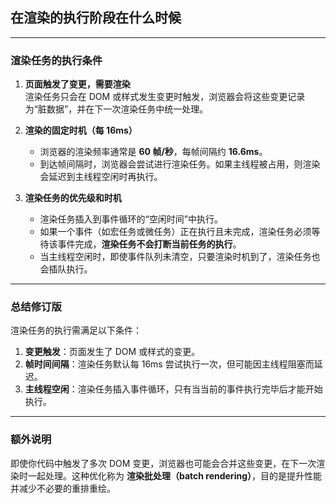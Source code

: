 ## 在渲染的执行阶段在什么时候

---
### 渲染任务的执行条件
1. **页面触发了变更，需要渲染**  
   渲染任务只会在 DOM 或样式发生变更时触发，浏览器会将这些变更记录为“脏数据”，并在下一次渲染任务中统一处理。

2. **渲染的固定时机（每 16ms）**  
   - 浏览器的渲染频率通常是 **60 帧/秒**，每帧间隔约 **16.6ms**。  
   - 到达帧间隔时，浏览器会尝试进行渲染任务。如果主线程被占用，则渲染会延迟到主线程空闲时再执行。

3. **渲染任务的优先级和时机**  
   - 渲染任务插入到事件循环的“空闲时间”中执行。  
   - 如果一个事件（如宏任务或微任务）正在执行且未完成，渲染任务必须等待该事件完成，**渲染任务不会打断当前任务的执行**。  
   - 当主线程空闲时，即使事件队列未清空，只要渲染时机到了，渲染任务也会插队执行。

---

### 总结修订版

渲染任务的执行需满足以下条件：  
1. **变更触发**：页面发生了 DOM 或样式的变更。  
2. **帧时间间隔**：渲染任务默认每 16ms 尝试执行一次，但可能因主线程阻塞而延迟。  
3. **主线程空闲**：渲染任务插入事件循环，只有当当前的事件执行完毕后才能开始执行。

---

### 额外说明

即使你代码中触发了多次 DOM 变更，浏览器也可能会合并这些变更，在下一次渲染时一起处理。这种优化称为 **渲染批处理（batch rendering）**，目的是提升性能并减少不必要的重排重绘。